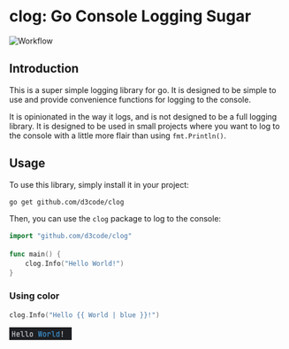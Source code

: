 # clog: Go Console Logging Sugar

![Workflow](https://github.com/d3code/clog/actions/workflows/run-tests.yaml/badge.svg)

## Introduction

This is a super simple logging library for go. It is designed to be simple to use and provide convenience functions for logging to the console.

It is opinionated in the way it logs, and is not designed to be a full logging library. It is designed to be used in small projects where you want to log to the console with a little more flair than using `fmt.Println()`.


## Usage

To use this library, simply install it in your project:

```shell
go get github.com/d3code/clog
```

Then, you can use the `clog` package to log to the console:

```go
import "github.com/d3code/clog"

func main() {
    clog.Info("Hello World!")
}
```

### Using color

```go
clog.Info("Hello {{ World | blue }}!")
```

![](docs/img.png)